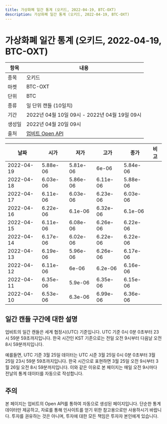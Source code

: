 ```yaml
---
title: 가상화폐 일간 통계 (오키드, 2022-04-19, BTC-OXT)
description: 가상화폐 일간 통계 (오키드, 2022-04-19, BTC-OXT)
---
```



가상화폐 일간 통계 (오키드, 2022-04-19, BTC-OXT)
===

|항목|내용|
|--|--|
|종목|오키드|
|마켓|BTC-OXT|
|단위|BTC|
|종류|일 단위 캔들 (10일치)|
|기간|2022년 04월 10일 09시 - 2022년 04월 19일 09시|
|생성일|2022년 04월 20일 09시|
|출처|[업비트 Open API](https://docs.upbit.com)|


|날짜|시가|저가|고가|종가|비고|
|--|--|--|--|--|--|
|2022-04-19|5.88e-06|5.81e-06|6e-06|5.84e-06|    |
|2022-04-18|6.03e-06|5.86e-06|6.11e-06|5.88e-06|    |
|2022-04-17|6.11e-06|6.03e-06|6.23e-06|6.03e-06|    |
|2022-04-16|6.22e-06|6.1e-06|6.32e-06|6.1e-06|    |
|2022-04-15|6.11e-06|6.08e-06|6.26e-06|6.22e-06|    |
|2022-04-14|6.17e-06|6.02e-06|6.22e-06|6.22e-06|    |
|2022-04-13|6.19e-06|5.96e-06|6.26e-06|6.17e-06|    |
|2022-04-12|6.11e-06|6e-06|6.2e-06|6.16e-06|    |
|2022-04-11|6.35e-06|5.9e-06|6.35e-06|6.15e-06|    |
|2022-04-10|6.53e-06|6.3e-06|6.99e-06|6.36e-06|    |


일간 캔들 구간에 대한 설명
---


업비트의 일간 캔들은 세계 협정시(UTC) 기준입니다. 
UTC 기준 0시 0분 0초부터 23시 59분 59초까지입니다. 
한국 시간인 KST 기준으로는 전일 오전 9시부터 다음날 오전 8시 59분까지입니다. 


예를들면, UTC 기준 3월 25일 데이터는 UTC 시준 3월 25일 0시 0분 0초부터 3월 25일 23시 59분 59초까지입니다. 
한국 시간으로 표현하면 3월 25일 오전 9시부터 3월 26일 오전 8시 59분까지입니다. 
이와 같은 이유로 본 페이지는 매일 오전 9시마다 전날의 통계 데이터를 자동으로 작성합니다. 


주의
---


본 페이지는 업비트의 Open API를 통하여 자동으로 생성된 페이지입니다. 
단순한 통계 데이터만 제공하고, 자료를 통해 인사이트를 얻기 위한 참고용으로만 사용하시기 바랍니다. 
투자를 권유하는 것은 아니며, 투자에 대한 모든 책임은 투자자 본인에게 있습니다. 
